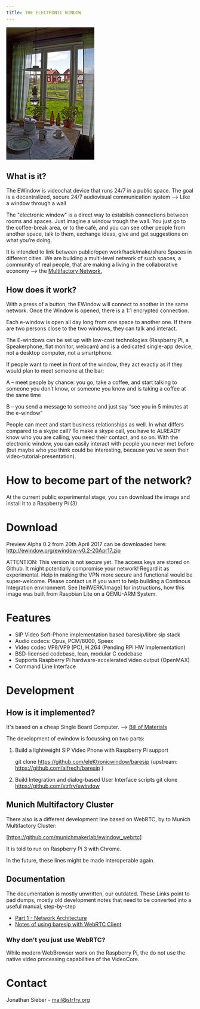 ```yaml
---
title: THE ELECTRONIC WINDOW
---
```



![the typical CASE di RINGHIERA, in North Italy. Every window is one in front of the other one and interaction is much more than in a flat.](Hackpad-D-export-09Dec2016_files/multifactory.jpg)

## What is it?


The EWindow is videochat device that runs 24/7 in a public space.
The goal is a decentralized, secure 24/7 audiovisual communication system --> Like a window through a wall

The "electronic window" is a direct way to establish connections between rooms and spaces. 
Just imagine a window trough the wall. You just go to the coffee-break area, or to the café, and you can see other people from another space, talk to them, exchange ideas, give and get suggestions on what you’re doing. 

It is intended to link between public/open work/hack/make/share Spaces in different cities. We are building a multi-level network of such spaces, a community of real people, that are making a living in the collaborative economy --> the [Multifactory Network.](MultiFactory.html)


## How does it work?

With a press of a button, the EWindow will connect to another in the same network.
Once the Window is opened, there is a 1:1 encrypted connection.

Each e-window is open all day long from one space to another one. If there are two persons close to the two windows, they can talk and interact.

The E-windows can be set up with low-cost technologies (Raspberry Pi, a Speakerphone, flat monitor, webcam) and is a dedicated single-app device, not a desktop computer, not a smartphone.

If people want to meet in front of the window, they act exactly as if they would plan to meet someone at the bar:

A – meet people by chance: you go, take a coffee, and start talking to someone you don’t know, or someone you know and is taking a coffee at the same time

B – you send a message to someone and just say “see you in 5 minutes at the e-window”

People can meet and start business relationships as well. In what differs compared to a skype call? To make a skype call, you have to ALREADY know who you are calling, you need their contact, and so on. With the electronic window, you can easily interact with people you never met before (but maybe who you think could be interesting, because you’ve seen their video-tutorial-presentation).



# How to become part of the network?

At the current public experimental stage, you can download the image and install it to a Raspberry Pi (3)



Download  
========

Preview Alpha 0.2 from 20th April 2017 can be downloaded here:
http://ewindow.org/ewindow-v0.2-20Apr17.zip

ATTENTION: This version is not secure yet. The access keys are stored on Github. It might potentially compromise your network!
Regard it as experimental.
Help in making the VPN more secure and functional would be super-welcome.
Please contact us if you want to help building a Continous Integration environment. 
See [teilWERK/Image] for instructions, how this image was built from Raspbian Lite on a QEMU-ARM System.

# Features

- SIP Video Soft-Phone implementation based baresip/libre sip stack
- Audio codecs: Opus, PCM/8000, Speex
- Video codec VP8/VP9 (PC), H.264 (Pending RPi HW Implementation)
- BSD-licensed codebase, lean, modular C codebase
- Supports Raspberry Pi hardware-accelerated video output (OpenMAX)
- Command Line Interface


Development  
===========

## How is it implemented?

It's based on a cheap Single Board Computer. --> [Bill of Materials](manual/EWindow-BOM)

The development of ewindow is focussing on two parts:

1) Build a lightweight SIP Video Phone with Raspberry Pi support

    git clone https://github.com/eleKtronicwindow/baresip
    (upstream: https://github.com/alfredh/baresip )

2) Build Integration and dialog-based User Interface scripts
    git clone https://github.com/strfry/ewindow

## Munich Multifactory Cluster

There also is a different development line based on WebRTC, by to Munich Multifactory Cluster:

[https://github.com/munichmakerlab/ewindow_webrtc]

It is told to run on Raspberry Pi 3 with Chrome.

In the future, these lines might be made interoperable again.

## Documentation

The documentation is mostly unwritten, our outdated.
These Links point to pad dumps, mostly old development notes that need
to be converted into a useful manual, step-by-step

- [Part 1 - Network Architecture](manual/EWindow-1)
- [Notes of using baresip with WebRTC Client](devlog/EWindow-7-WebRTC)

### Why don't you just use WebRTC?

While modern WebBrowser work on the Raspberry Pi, the do not use the native video processing capabilities of the VideoCore.



Contact
=======

Jonathan Sieber - mail@strfry.org
